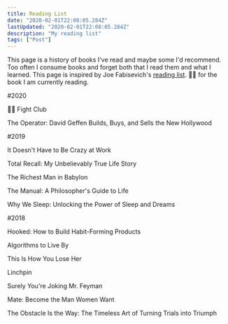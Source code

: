 ```yaml
---
title: Reading List
date: "2020-02-01T22:08:05.284Z"
lastUpdated: "2020-02-01T22:08:05.284Z"
description: "My reading list"
tags: ["Post"]
---
```


This page is a history of books I've read and maybe some I'd recommend. Too often I consume books and forget both that I read them and what I learned. This page is inspired by Joe Fabisevich's [reading list](https://www.fabisevi.ch/reading-list/). 🏃‍♂️ for the book I am currently reading.

#2020

🏃‍♂️ Fight Club

The Operator: David Geffen Builds, Buys, and Sells the New Hollywood

#2019

It Doesn't Have to Be Crazy at Work

Total Recall: My Unbelievably True Life Story

The Richest Man in Babylon

The Manual: A Philosopher's Guide to Life

Why We Sleep: Unlocking the Power of Sleep and Dreams


#2018

Hooked: How to Build Habit-Forming Products

Algorithms to Live By

This Is How You Lose Her

Linchpin

Surely You're Joking Mr. Feyman

Mate: Become the Man Women Want

The Obstacle Is the Way: The Timeless Art of Turning Trials into Triumph